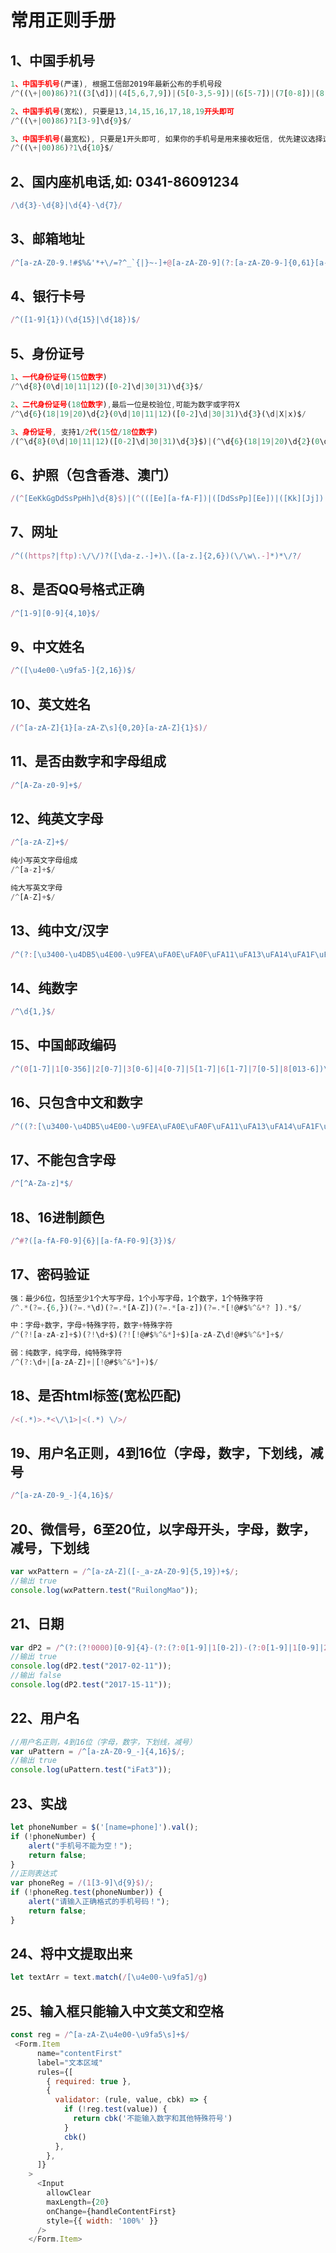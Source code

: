 # 常用正则手册

## 1、中国手机号
```js
1、中国手机号(严谨), 根据工信部2019年最新公布的手机号段
/^((\+|00)86)?1((3[\d])|(4[5,6,7,9])|(5[0-3,5-9])|(6[5-7])|(7[0-8])|(8[\d])|(9[1,8,9]))\d{8}$/

2、中国手机号(宽松), 只要是13,14,15,16,17,18,19开头即可
/^((\+|00)86)?1[3-9]\d{9}$/

3、中国手机号(最宽松), 只要是1开头即可, 如果你的手机号是用来接收短信, 优先建议选择这一条
/^((\+|00)86)?1\d{10}$/
```

## 2、国内座机电话,如: 0341-86091234
```js
/\d{3}-\d{8}|\d{4}-\d{7}/
```

## 3、邮箱地址
```js
/^[a-zA-Z0-9.!#$%&'*+\/=?^_`{|}~-]+@[a-zA-Z0-9](?:[a-zA-Z0-9-]{0,61}[a-zA-Z0-9])?(?:\.[a-zA-Z0-9](?:[a-zA-Z0-9-]{0,61}[a-zA-Z0-9])?)*$/
```

## 4、银行卡号
```js
/^([1-9]{1})(\d{15}|\d{18})$/
```

## 5、身份证号
```js
1、一代身份证号(15位数字)
/^\d{8}(0\d|10|11|12)([0-2]\d|30|31)\d{3}$/

2、二代身份证号(18位数字),最后一位是校验位,可能为数字或字符X
/^\d{6}(18|19|20)\d{2}(0\d|10|11|12)([0-2]\d|30|31)\d{3}(\d|X|x)$/

3、身份证号, 支持1/2代(15位/18位数字)
/(^\d{8}(0\d|10|11|12)([0-2]\d|30|31)\d{3}$)|(^\d{6}(18|19|20)\d{2}(0\d|10|11|12)([0-2]\d|30|31)\d{3}(\d|X|x)$)/
```

## 6、护照（包含香港、澳门）
```js
/(^[EeKkGgDdSsPpHh]\d{8}$)|(^(([Ee][a-fA-F])|([DdSsPp][Ee])|([Kk][Jj])|([Mm][Aa])|(1[45]))\d{7}$)/
```

## 7、网址
```js
/^((https?|ftp):\/\/)?([\da-z.-]+)\.([a-z.]{2,6})(\/\w\.-]*)*\/?/
```

## 8、是否QQ号格式正确
```js
/^[1-9][0-9]{4,10}$/
```

## 9、中文姓名
```js
/^([\u4e00-\u9fa5·]{2,16})$/
```

## 10、英文姓名
```js
/(^[a-zA-Z]{1}[a-zA-Z\s]{0,20}[a-zA-Z]{1}$)/
```

## 11、是否由数字和字母组成
```js
/^[A-Za-z0-9]+$/
```

## 12、纯英文字母
```js
/^[a-zA-Z]+$/

纯小写英文字母组成
/^[a-z]+$/

纯大写英文字母
/^[A-Z]+$/
```

## 13、纯中文/汉字
```js
/^(?:[\u3400-\u4DB5\u4E00-\u9FEA\uFA0E\uFA0F\uFA11\uFA13\uFA14\uFA1F\uFA21\uFA23\uFA24\uFA27-\uFA29]|[\uD840-\uD868\uD86A-\uD86C\uD86F-\uD872\uD874-\uD879][\uDC00-\uDFFF]|\uD869[\uDC00-\uDED6\uDF00-\uDFFF]|\uD86D[\uDC00-\uDF34\uDF40-\uDFFF]|\uD86E[\uDC00-\uDC1D\uDC20-\uDFFF]|\uD873[\uDC00-\uDEA1\uDEB0-\uDFFF]|\uD87A[\uDC00-\uDFE0])+$/
```

## 14、纯数字
```js
/^\d{1,}$/
```

## 15、中国邮政编码
```js
/^(0[1-7]|1[0-356]|2[0-7]|3[0-6]|4[0-7]|5[1-7]|6[1-7]|7[0-5]|8[013-6])\d{4}$/
```

## 16、只包含中文和数字
```js
/^((?:[\u3400-\u4DB5\u4E00-\u9FEA\uFA0E\uFA0F\uFA11\uFA13\uFA14\uFA1F\uFA21\uFA23\uFA24\uFA27-\uFA29]|[\uD840-\uD868\uD86A-\uD86C\uD86F-\uD872\uD874-\uD879][\uDC00-\uDFFF]|\uD869[\uDC00-\uDED6\uDF00-\uDFFF]|\uD86D[\uDC00-\uDF34\uDF40-\uDFFF]|\uD86E[\uDC00-\uDC1D\uDC20-\uDFFF]|\uD873[\uDC00-\uDEA1\uDEB0-\uDFFF]|\uD87A[\uDC00-\uDFE0])|(\d))+$/
```

## 17、不能包含字母
```js
/^[^A-Za-z]*$/
```

## 18、16进制颜色
```js
/^#?([a-fA-F0-9]{6}|[a-fA-F0-9]{3})$/
```

## 17、密码验证
```js
强：最少6位，包括至少1个大写字母，1个小写字母，1个数字，1个特殊字符
/^.*(?=.{6,})(?=.*\d)(?=.*[A-Z])(?=.*[a-z])(?=.*[!@#$%^&*? ]).*$/

中：字母+数字，字母+特殊字符，数字+特殊字符
/^(?![a-zA-z]+$)(?!\d+$)(?![!@#$%^&*]+$)[a-zA-Z\d!@#$%^&*]+$/

弱：纯数字，纯字母，纯特殊字符
/^(?:\d+|[a-zA-Z]+|[!@#$%^&*]+)$/
```

## 18、是否html标签(宽松匹配)
```js
/<(.*)>.*<\/\1>|<(.*) \/>/
```

## 19、用户名正则，4到16位（字母，数字，下划线，减号
```js
/^[a-zA-Z0-9_-]{4,16}$/
```

## 20、微信号，6至20位，以字母开头，字母，数字，减号，下划线
```js
var wxPattern = /^[a-zA-Z]([-_a-zA-Z0-9]{5,19})+$/;
//输出 true
console.log(wxPattern.test("RuilongMao"));
```

## 21、日期
```js
var dP2 = /^(?:(?!0000)[0-9]{4}-(?:(?:0[1-9]|1[0-2])-(?:0[1-9]|1[0-9]|2[0-8])|(?:0[13-9]|1[0-2])-(?:29|30)|(?:0[13578]|1[02])-31)|(?:[0-9]{2}(?:0[48]|[2468][048]|[13579][26])|(?:0[48]|[2468][048]|[13579][26])00)-02-29)$/;
//输出 true
console.log(dP2.test("2017-02-11"));
//输出 false
console.log(dP2.test("2017-15-11"));
```

## 22、用户名
```js
//用户名正则，4到16位（字母，数字，下划线，减号）
var uPattern = /^[a-zA-Z0-9_-]{4,16}$/;
//输出 true
console.log(uPattern.test("iFat3"));
```

## 23、实战
```js
let phoneNumber = $('[name=phone]').val();
if (!phoneNumber) {
    alert("手机号不能为空！");
    return false;
}
//正则表达式
var phoneReg = /(1[3-9]\d{9}$)/;
if (!phoneReg.test(phoneNumber)) {
    alert("请输入正确格式的手机号码！");
    return false;
}
```

## 24、将中文提取出来
```js
let textArr = text.match(/[\u4e00-\u9fa5]/g)
```

## 25、输入框只能输入中文英文和空格
```js
const reg = /^[a-zA-Z\u4e00-\u9fa5\s]+$/
 <Form.Item
      name="contentFirst"
      label="文本区域"
      rules={[
        { required: true },
        {
          validator: (rule, value, cbk) => {
            if (!reg.test(value)) {
              return cbk('不能输入数字和其他特殊符号')
            }
            cbk()
          },
        },
      ]}
    >
      <Input
        allowClear
        maxLength={20}
        onChange={handleContentFirst}
        style={{ width: '100%' }}
      />
    </Form.Item>
```